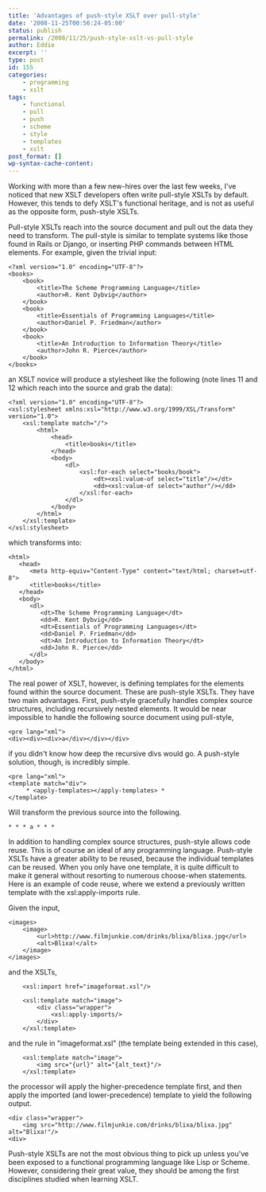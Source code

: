 ```yaml
---
title: 'Advantages of push-style XSLT over pull-style'
date: '2008-11-25T00:56:24-05:00'
status: publish
permalink: /2008/11/25/push-style-xslt-vs-pull-style
author: Eddie
excerpt: ''
type: post
id: 155
categories:
    - programming
    - xslt
tags:
    - functional
    - pull
    - push
    - scheme
    - style
    - templates
    - xslt
post_format: []
wp-syntax-cache-content:
---
```

Working with more than a few new-hires over the last few weeks, I've noticed that new XSLT developers often write pull-style XSLTs by default. However, this tends to defy XSLT's functional heritage, and is not as useful as the opposite form, push-style XSLTs.

Pull-style XSLTs reach into the source document and pull out the data they need to transform. The pull-style is similar to template systems like those found in Rails or Django, or inserting PHP commands between HTML elements. For example, given the trivial input:

```
<?xml version="1.0" encoding="UTF-8"?>
<books>
    <book>
        <title>The Scheme Programming Language</title>
        <author>R. Kent Dybvig</author>
    </book>
    <book>
        <title>Essentials of Programming Languages</title>
        <author>Daniel P. Friedman</author>
    </book>
    <book>
        <title>An Introduction to Information Theory</title>
        <author>John R. Pierce</author>
    </book>
</books>
```

an XSLT novice will produce a stylesheet like the following (note lines 11 and 12 which reach into the source and grab the data):

```
<?xml version="1.0" encoding="UTF-8"?>
<xsl:stylesheet xmlns:xsl="http://www.w3.org/1999/XSL/Transform" version="1.0">
    <xsl:template match="/">
        <html>
            <head>
                <title>books</title>
            </head>
            <body>
                <dl>
                    <xsl:for-each select="books/book">
                        <dt><xsl:value-of select="title"/></dt>
                        <dd><xsl:value-of select="author"/></dd>
                    </xsl:for-each>
                </dl>
            </body>
        </html>
    </xsl:template>
</xsl:stylesheet>
```

which transforms into:

```
<html>
   <head>
      <meta http-equiv="Content-Type" content="text/html; charset=utf-8">
      <title>books</title>
   </head>
   <body>
      <dl>
         <dt>The Scheme Programming Language</dt>
         <dd>R. Kent Dybvig</dd>
         <dt>Essentials of Programming Languages</dt>
         <dd>Daniel P. Friedman</dd>
         <dt>An Introduction to Information Theory</dt>
         <dd>John R. Pierce</dd>
      </dl>
   </body>
</html>
```

The real power of XSLT, however, is defining templates for the elements found within the source document. These are push-style XSLTs. They have two main advantages. First, push-style gracefully handles complex source structures, including recursively nested elements. It would be near impossible to handle the following source document using pull-style,

```
<pre lang="xml">
<div><div><div>a</div></div></div>
```

if you didn't know how deep the recursive divs would go. A push-style solution, though, is incredibly simple.

```
<pre lang="xml">
<template match="div">
     * <apply-templates></apply-templates> *
</template>
```

Will transform the previous source into the following.

```
* * * a * * *
```

In addition to handling complex source structures, push-style allows code reuse. This is of course an ideal of any programming language. Push-style XSLTs have a greater ability to be reused, because the individual templates can be reused. When you only have one template, it is quite difficult to make it general without resorting to numerous choose-when statements. Here is an example of code reuse, where we extend a previously written template with the xsl:apply-imports rule.

Given the input,

```
<images>
    <image>
        <url>http://www.filmjunkie.com/drinks/blixa/blixa.jpg</url>
        <alt>Blixa!</alt>
    </image>
</images>
```

and the XSLTs,

```
    <xsl:import href="imageformat.xsl"/>
 
    <xsl:template match="image">
        <div class="wrapper">
            <xsl:apply-imports/>
        </div>
    </xsl:template>
```

and the rule in "imageformat.xsl" (the template being extended in this case),

```
    <xsl:template match="image">
        <img src="{url}" alt="{alt_text}"/>
    </xsl:template>
```

the processor will apply the higher-precedence template first, and then apply the imported (and lower-precedence) template to yield the following output.

```
<div class="wrapper">
    <img src="http://www.filmjunkie.com/drinks/blixa/blixa.jpg" alt="Blixa!"/>
<div>
```

Push-style XSLTs are not the most obvious thing to pick up unless you've been exposed to a functional programming language like Lisp or Scheme. However, considering their great value, they should be among the first disciplines studied when learning XSLT.